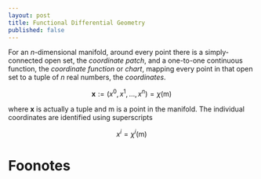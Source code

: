 ```yaml
---
layout: post
title: Functional Differential Geometry
published: false
---
```


For an $n$-dimensional manifold, around every point there is a simply-connected open set, the *coordinate patch*, and a one-to-one continuous function, the *coordinate function* or *chart*, mapping every point in that open set to a tuple of $n$ real numbers, the *coordinates*.

$$
    \bm{x} := \left( x^0, x^1, \dots, x^n \right) = \chi(\textsf{m})
$$

where $\bm{x}$ is actually a tuple and $\textsf{m}$ is a point in the manifold.
The individual coordinates are identified using superscripts

$$
    x^i = \chi^i (\textsf{m})
$$

# Foonotes


